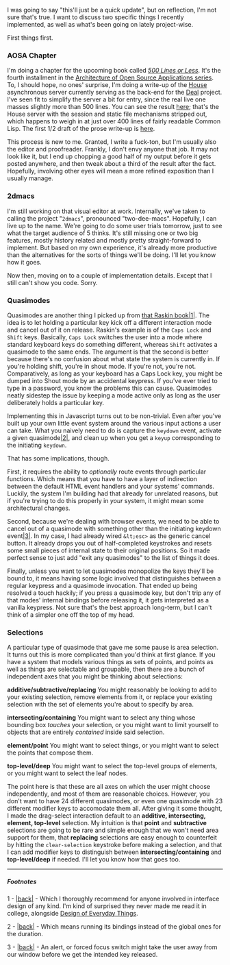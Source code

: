 I was going to say "this'll just be a quick update", but on reflection, I'm not sure that's true. I want to discuss two specific things I recently implemented, as well as what's been going on lately project-wise.

First things first.

### <a name="aosa-chapter"></a>AOSA Chapter

I'm doing a chapter for the upcoming book called *[500 Lines or Less](https://github.com/aosabook/500lines)*. It's the fourth installment in the [Architecture of Open Source Applications series](http://aosabook.org/en/index.html). To, I should hope, no ones' surprise, I'm doing a write-up of the [House](https://github.com/Inaimathi/house) asynchronous server currently serving as the back-end for the [Deal](https://github.com/Inaimathi/deal) project. I've seen fit to simplify the server a bit for entry, since the real live one masses slightly more than 500 lines. You can see the result [here](https://github.com/Inaimathi/500lines/tree/master/async-web-server); that's the House server with the session and static file mechanisms stripped out, which happens to weigh in at just over 400 lines of fairly readable Common Lisp. The first 1/2 draft of the prose write-up is [here](https://github.com/Inaimathi/500lines/blob/master/async-web-server/writeup.md).

This process is new to me. Granted, I write a fuck-ton, but I'm usually also the editor and proofreader. Frankly, I don't envy anyone that job. It may not look like it, but I end up chopping a good half of my output before it gets posted anywhere, and then tweak about a third of the result after the fact. Hopefully, involving other eyes will mean a more refined exposition than I usually manage.

### <a name="dmacs"></a>2dmacs

I'm still working on that visual editor at work. Internally, we've taken to calling the project "`2dmacs`", pronounced "two-dee-macs". Hopefully, I can live up to the name. We're going to do some user trials tomorrow, just to see what the target audience of 5 thinks. It's still missing one or two big features, mostly history related and mostly pretty straight-forward to implement. But based on my own experience, it's already more productive than the alternatives for the sorts of things we'll be doing. I'll let you know how it goes.

Now then, moving on to a couple of implementation details. Except that I still can't show you code. Sorry.

### <a name="quasimodes"></a>Quasimodes

Quasimodes are another thing I picked up from [that Raskin book](http://www.amazon.com/The-Humane-Interface-Directions-Interactive/dp/0201379376)<a name="note-Tue-Jan-28-214701EST-2014"></a>[|1|](#foot-Tue-Jan-28-214701EST-2014). The idea is to let holding a particular key kick off a different interaction mode and cancel out of it on release. Raskin's example is of the `Caps Lock` and `Shift` keys. Basically, `Caps Lock` switches the user into a mode where standard keyboard keys do something different, whereas `Shift` activates a quasimode to the same ends. The argument is that the second is better because there's no confusion about what state the system is currently in. If you're holding shift, you're in shout mode. If you're not, you're not. Comparatively, as long as your keyboard has a Caps Lock key, you might be dumped into Shout mode by an accidental keypress. If you've ever tried to type in a password, you know the problems this can cause. Quasimodes neatly sidestep the issue by keeping a mode active only as long as the user deliberately holds a particular key.

Implementing this in Javascript turns out to be non-trivial. Even after you've built up your own little event system around the various input actions a user can take. What you naively need to do is capture the `keydown` event, activate a given quasimode<a name="note-Tue-Jan-28-214704EST-2014"></a>[|2|](#foot-Tue-Jan-28-214704EST-2014), and clean up when you get a `keyup` corresponding to the initiating `keydown`.

That has some implications, though.

First, it requires the ability to *optionally* route events through particular functions. Which means that you have to have a layer of indirection between the default HTML event handlers and your systems' commands. Luckily, the system I'm building had that already for unrelated reasons, but if you're trying to do this properly in *your* system, it might mean some architectural changes.

Second, because we're dealing with browser events, we need to be able to cancel out of a quasimode with something other than the initiating keydown event<a name="note-Tue-Jan-28-214707EST-2014"></a>[|3|](#foot-Tue-Jan-28-214707EST-2014). In my case, I had already wired `&lt;esc>` as the generic cancel button. It already drops you out of half-completed keystrokes and resets some small pieces of internal state to their original positions. So it made perfect sense to just add "exit any quasimodes" to the list of things it does.

Finally, unless you want to let quasimodes monopolize the keys they'll be bound to, it means having some logic involved that distinguishes between a regular keypress and a quasimode invocation. That ended up being resolved a touch hackily; if you press a quasimode key, but don't trip any of that modes' internal bindings before releasing it, it gets interpreted as a vanilla keypress. Not sure that's the best approach long-term, but I can't think of a simpler one off the top of my head.

### <a name="selections"></a>Selections

A particular type of quasimode that gave me some pause is area selection. It turns out this is more complicated than you'd think at first glance. If you have a system that models various things as sets of points, and points as well as things are selectable and groupable, then there are a bunch of independent axes that you might be thinking about selections:

**additive/subtractive/replacing** You might reasonably be looking to add to your existing selection, remove elements from it, or replace your existing selection with the set of elements you're about to specify by area.

**intersecting/containing** You might want to select any thing whose bounding box *touches* your selection, or you might want to limit yourself to objects that are entirely *contained* inside said selection.

**element/point** You might want to select things, or you might want to select the points that compose them.

**top-level/deep** You might want to select the top-level groups of elements, or you might want to select the leaf nodes.

The point here is that these are all axes on which the user might choose independently, and most of them are reasonable choices. However, you don't want to have 24 different quasimodes, or even one quasimode with 23 different modifier keys to accomodate them all. After giving it some thought, I made the drag-select interaction default to an **additive, intersecting, element, top-level** selection. My intuition is that **point** and **subtractive** selections are going to be rare and simple enough that we won't need area support for them, that **replacing** selections are easy enough to counterfeit by hitting the `clear-selection` keystroke before making a selection, and that I can add modifier keys to distinguish between **intersecting/containing** and **top-level/deep** if needed. I'll let you know how that goes too.

* * *
##### Footnotes

1 - <a name="foot-Tue-Jan-28-214701EST-2014"></a>[|back|](#note-Tue-Jan-28-214701EST-2014) - Which I thoroughly recommend for anyone involved in interface design of any kind. I'm kind of surprised they never made me read it in college, alongside [Design of Everyday Things](http://www.amazon.com/The-Design-Everyday-Things-Expanded/dp/0465050654).

2 - <a name="foot-Tue-Jan-28-214704EST-2014"></a>[|back|](#note-Tue-Jan-28-214704EST-2014) - Which means running its bindings instead of the global ones for the duration.

3 - <a name="foot-Tue-Jan-28-214707EST-2014"></a>[|back|](#note-Tue-Jan-28-214707EST-2014) - An alert, or forced focus switch might take the user away from our window before we get the intended key released.
